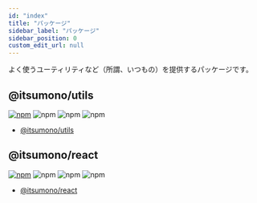 ```yaml
---
id: "index"
title: "パッケージ"
sidebar_label: "パッケージ"
sidebar_position: 0
custom_edit_url: null
---
```


よく使うユーティリティなど（所謂、いつもの）を提供するパッケージです。

## @itsumono/utils

[![npm](https://img.shields.io/badge/@itsumono/utils-555?style=flat-square&logo=npm)](https://www.npmjs.com/package/@itsumono/utils)
![npm](https://img.shields.io/npm/v/@itsumono/utils?style=flat-square)
![npm](https://img.shields.io/bundlephobia/min/@itsumono/utils?style=flat-square)
![npm](https://img.shields.io/npm/l/@itsumono/utils?style=flat-square)

- [@itsumono/utils](utils/index.md)

## @itsumono/react

[![npm](https://img.shields.io/badge/@itsumono/react-555?style=flat-square&logo=npm)](https://www.npmjs.com/package/@itsumono/react)
![npm](https://img.shields.io/npm/v/@itsumono/react?style=flat-square)
![npm](https://img.shields.io/bundlephobia/min/@itsumono/react?style=flat-square)
![npm](https://img.shields.io/npm/l/@itsumono/react?style=flat-square)

- [@itsumono/react](react/index.md)
